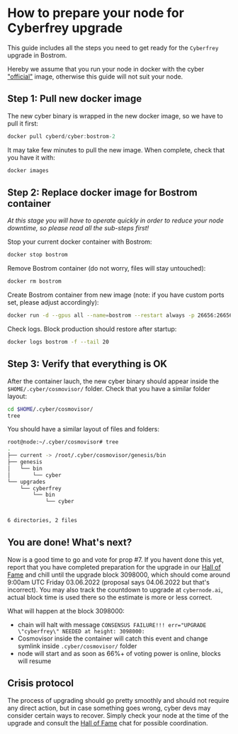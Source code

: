 # How to prepare your node for Cyberfrey upgrade

This guide includes all the steps you need to get ready for the `Cyberfrey` upgrade in Bostrom.

Hereby we assume that you run your node in docker with the cyber ["official"](https://hub.docker.com/layers/cyber/cyberd/cyber/bostrom-1/images/sha256-6383de3e4562690907b0dbb99b752f53ef2d41f44a7d452a903d24397e49911b?context=explore) image, otherwise this guide will not suit your node. 

## Step 1: Pull new docker image

The new cyber binary is wrapped in the new docker image, so we have to pull it first: 

```js
docker pull cyberd/cyber:bostrom-2
```
It may take few minutes to pull the new image. When complete, check that you have it with: 

```js
docker images
```

## Step 2: Replace docker image for Bostrom container

*At this stage you will have to operate quickly in order to reduce your node downtime, so please read all the sub-steps first!*

Stop your current docker container with Bostrom: 

```js
docker stop bostrom
```

Remove Bostrom container (do not worry, files will stay untouched):

```js
docker rm bostrom
```

Create Bostrom container from new image (note: if you have custom ports set, please adjust accordingly): 

```sh
docker run -d --gpus all --name=bostrom --restart always -p 26656:26656 -p 26657:26657 -p 1317:1317 -e ALLOW_SEARCH=true -v $HOME/.cyber:/root/.cyber  cyberd/cyber:bostrom-2
```

Check logs. Block production should restore after startup:

```sh
docker logs bostrom -f --tail 20 
```

## Step 3: Verify that everything is OK

After the container lauch, the new cyber binary should appear inside the `$HOME/.cyber/cosmovisor/` folder. Check that you have a similar folder layout: 

```sh
cd $HOME/.cyber/cosmovisor/
tree
```

You should have a similar layout of files and folders:

```sh
root@node:~/.cyber/cosmovisor# tree
.
├── current -> /root/.cyber/cosmovisor/genesis/bin
├── genesis
│   └── bin
│       └── cyber
└── upgrades
    └── cyberfrey
        └── bin
            └── cyber


6 directories, 2 files
```

## You are done! What's next? 

Now is a good time to go and vote for prop #7. If you havent done this yet, report that you have completed preparation for the upgrade in our [Hall of Fame](https://t.me/fameofcyber) and chill until the upgrade block 3098000, which should come around 9:00am UTC Friday 03.06.2022 (proposal says 04.06.2022 but that's incorrect). 
You may also track the countdown to upgrade at `cybernode.ai`, actual block time is used there so the estimate is more or less correct.

What will happen at the block 3098000: 

- chain will halt with message `CONSENSUS FAILURE!!! err="UPGRADE \"cyberfrey\" NEEDED at height: 3098000:`
- Cosmovisor inside the container will catch this event and change symlink inside `.cyber/cosmovisor/` folder
- node will start and as soon as 66%+ of voting power is online, blocks will resume

## Crisis protocol 

The process of upgrading should go pretty smoothly and should not require any direct action, but in case something goes wrong, cyber devs may consider certain ways to recover. Simply check your node at the time of the upgrade and consult the [Hall of Fame](https://t.me/fameofcyber) chat for possible coordination. 
